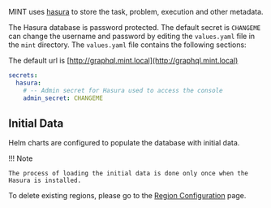 MINT uses [hasura](https://hasura.io/) to store the task, problem, execution and other metadata.

The Hasura database is password protected. The default secret is `CHANGEME` can change the username and password by editing the `values.yaml` file in the `mint` directory. The `values.yaml` file contains the following sections:

The default url is [http://graphql.mint.local](http://graphql.mint.local)

```yml
secrets:
  hasura:
    # -- Admin secret for Hasura used to access the console
    admin_secret: CHANGEME
```

## Initial Data

Helm charts are configured to populate the database with initial data.

!!! Note

    The process of loading the initial data is done only once when the Hasura is installed.

To delete existing regions, please go to the [Region Configuration](region-configuration.md) page.
